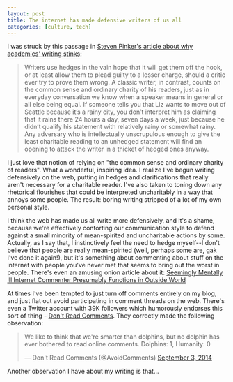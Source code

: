 ```yaml
---
layout: post
title: The internet has made defensive writers of us all
categories: [culture, tech]
---
```


I was struck by this passage in [Steven Pinker's article about why academics' writing stinks](http://chronicle.com/article/Why-Academics-Writing-Stinks/148989/):

> Writers use hedges in the vain hope that it will get them off the hook, or at least allow them to plead guilty to a lesser charge, should a critic ever try to prove them wrong. A classic writer, in contrast, counts on the common sense and ordinary charity of his readers, just as in everyday conversation we know when a speaker means in general or all else being equal. If someone tells you that Liz wants to move out of Seattle because it’s a rainy city, you don’t interpret him as claiming that it rains there 24 hours a day, seven days a week, just because he didn’t qualify his statement with relatively rainy or somewhat rainy. Any adversary who is intellectually unscrupulous enough to give the least charitable reading to an unhedged statement will find an opening to attack the writer in a thicket of hedged ones anyway.

I just love that notion of relying on "the common sense and ordinary charity of readers". What a wonderful, inspiring idea. I realize I've begun writing defensively on the web, putting in hedges and clarifications that really aren't necessary for a charitable reader. I've also taken to toning down any rhetorical flourishes that could be interpreted uncharitably in a way that annoys some people. The result: boring writing stripped of a lot of my own personal style.

I think the web has made us all write more defensively, and it's a shame, because we're effectively contorting our communication style to defend against a small minority of mean-spirited and uncharitable actions by some. Actually, as I say that, I instinctively feel the need to hedge myself--I don't believe that people are really mean-spirited (well, perhaps some are, gak I've done it again!), but it's something about commenting about stuff on the internet with people you've never met that seems to bring out the worst in people. There's even an amusing onion article about it: [Seemingly Mentally Ill Internet Commenter Presumably Functions in Outside World](http://www.theonion.com/articles/seemingly-mentally-ill-internet-commenter-presumab,33570/)

At times I've been tempted to just turn off comments entirely on my blog, and just flat out avoid participating in comment threads on the web. There's even a Twitter account with 39K followers which humorously endorses this sort of thing - [Don't Read Comments](https://twitter.com/AvoidComments). They correctly made the following observation:

<blockquote class="twitter-tweet" lang="en"><p>We like to think that we&#39;re smarter than dolphins, but no dolphin has ever bothered to read online comments. Dolphins: 1, Humanity: 0</p>&mdash; Don&#39;t Read Comments (@AvoidComments) <a href="https://twitter.com/AvoidComments/status/507203873292161025">September 3, 2014</a></blockquote>
<script async src="//platform.twitter.com/widgets.js" charset="utf-8"></script>

Another observation I have about my writing is that... 
